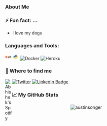 ### About Me

<!--
**austinsonger/austinsonger** is a ✨ _special_ ✨ repository because its `README.md` (this file) appears on your GitHub profile.

Here are some ideas to get you started:

- 🔭 I’m currently working on ...
- 🌱 I’m currently learning ...
- 👯 I’m looking to collaborate on ...
- 🤔 I’m looking for help with ...
- 💬 Ask me about ...
- 📫 How to reach me: ...
- 😄 Pronouns: ...
- ⚡ Fun fact: ...
-->

### ⚡ Fun fact: ...
- I love my dogs

### Languages and Tools: 
<code><img height="20" src="https://raw.githubusercontent.com/github/explore/80688e429a7d4ef2fca1e82350fe8e3517d3494d/topics/git/git.png"></code>
<code><img height="20" src="https://raw.githubusercontent.com/github/explore/80688e429a7d4ef2fca1e82350fe8e3517d3494d/topics/python/python.png"></code>
<img alt="Docker" src="https://img.shields.io/badge/-Docker-46a2f1?style=flat-square&logo=docker&logoColor=white" />
<img alt="Heroku" src="https://img.shields.io/badge/-Heroku-430098?style=flat-square&logo=heroku&logoColor=white" />

### 🤔 Where to find me

[![Twitter](https://img.shields.io/twitter/url/https/twitter.com/TheAustinSonger.svg?style=social&label=Follow%20%40TheAustinsonger)](https://twitter.com/TheAustinSonger)
[![Linkedin Badge](https://img.shields.io/badge/-Austin%20Songer-blue?style=flat-square&logo=Linkedin&logoColor=white&link=https://www.linkedin.com/in/austinsonger/)](https://www.linkedin.com/in/austinsonger/)
<a href="https://open.spotify.com/user/5cw8sj8g0u9hanvj2sgqyd9km">
  <img align="left" alt="Abhishek's Spotify" width="22px" src="https://raw.githubusercontent.com/peterthehan/peterthehan/master/assets/spotify.svg" />
</a>





### 📈 My GitHub Stats

<p align="center"> <img src="https://github-readme-stats.vercel.app/api?username=austinsonger&show_icons=true&theme=gotham" alt="austinsonger" />







